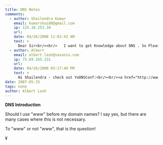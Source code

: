 ```yaml
---
title: DNS Notes
comments:
  - author: Shailendra Kumar
    email: kumarshai88@gmail.com
    ip: 125.18.253.10
    url:
    date: 04/16/2008 11:01:43 AM
    text: >
      Dear Sir<br/><br/>   I want to get Knowledge about DNS . So Please provide me more articles of DNS.
  - author: Albert
    email: albert.lash@savonix.com
    ip: 75.69.165.231
    url:
    date: 04/16/2008 03:17:49 PM
    text: >
      Hi Shailendra - check out YoDNSConf:<br/><br/><a href="http://www.yodnsconf.docunext.com/blog/" rel="nofollow">http://www.yodnsconf.docunext.com/blog/</a><br/><br/>Its a project I'm working on for DNS management.
date: 2007-05-15
tags: none
author: Albert Lash
---
```

<b>DNS Introduction</b>

Should I use "www" before my domain names? I say yes, but there are many cases where this is not necessary.

To "www" or not "www", that is the question!

¥

